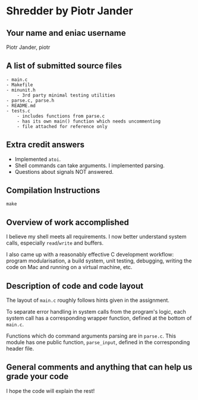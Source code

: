 # Shredder by Piotr Jander


## Your name and eniac username

Piotr Jander, piotr


## A list of submitted source files

~~~~~~~~~~~~~~~
- main.c
- Makefile
- minunit.h
    - 3rd party minimal testing utilities
- parse.c, parse.h
- README.md
- tests.c
    - includes functions from parse.c
    - has its own main() function which needs uncommenting
    - file attached for reference only
~~~~~~~~~~~~~~~~~


## Extra credit answers

- Implemented `atoi`.
- Shell commands can take arguments. I implemented parsing.
- Questions about signals NOT answered.


## Compilation Instructions

`make`


## Overview of work accomplished

I believe my shell meets all requirements. I now better understand
system calls, especially `read`/`write` and buffers.

I also came up with a reasonably effective C development workflow:
 program modularisation, a build system, unit testing, debugging,
 writing the code on Mac and running on a virtual machine, etc.


## Description of code and code layout

The layout of `main.c` roughly follows hints given in the assignment.

To separate error handling in system calls from the program's logic,
each system call has a corresponding wrapper function, defined
at the bottom of `main.c`.

Functions which do command arguments parsing are in `parse.c`. This module
has one public function, `parse_input`, defined
in the corresponding header file.


## General comments and anything that can help us grade your code

I hope the code will explain the rest!
